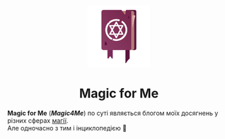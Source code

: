 <p align="center">
  <a href="https://magic4me.github.io">
    <img src="icon.png" alt="Logo" width="140" height="140">
</a>
  <h1 align="center">Magic for Me</h1>
</p>

**Magic for Me** (___Magic4Me___) по суті являється блогом моїх досягнень у різних сферах [магії]([Pojasnenja-mahiji]).
<br>
Але одночасно з тим і інциклопедією 📖



<!-- Змінні  http://translit.kh.ua/#latynka -->
[Sajt]: https://magic4me.githib.io/
[Pojasnenja-mahiji]: [Sajt]/magic-all-around

